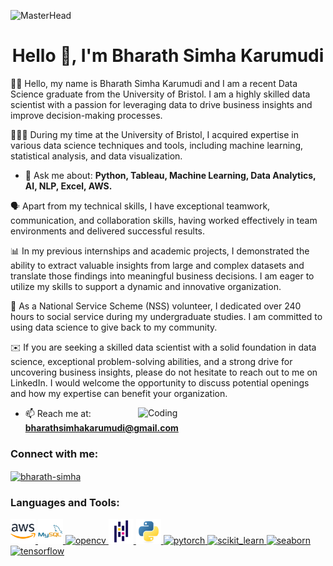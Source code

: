 ![MasterHead](https://nielseniq.com/wp-content/uploads/sites/4/2021/02/data-science-icon-animation-banner-clockwise-4.gif)
<h1 align="center">Hello 👋, I'm Bharath Simha Karumudi</h1>

👋🏻 Hello, my name is Bharath Simha Karumudi and I am a recent Data Science graduate from the University of Bristol. I am a highly skilled data scientist with a passion for leveraging data to drive business insights and improve decision-making processes.

👨🏻‍🎓 During my time at the University of Bristol, I acquired expertise in various data science techniques and tools, including machine learning, statistical analysis, and data visualization. 

- 💬 Ask me about: **Python, Tableau, Machine Learning, Data Analytics, AI, NLP, Excel, AWS.**

🗣️ Apart from my technical skills, I have exceptional teamwork, communication, and collaboration skills, having worked effectively in team environments and delivered successful results.

📊 In my previous internships and academic projects, I demonstrated the ability to extract valuable insights from large and complex datasets and translate those findings into meaningful business decisions. I am eager to utilize my skills to support a dynamic and innovative organization.

🤝 As a National Service Scheme (NSS) volunteer, I dedicated over 240 hours to social service during my undergraduate studies. I am committed to using data science to give back to my community.

✉️ If you are seeking a skilled data scientist with a solid foundation in data science, exceptional problem-solving abilities, and a strong drive for uncovering business insights, please do not hesitate to reach out to me on LinkedIn. I would welcome the opportunity to discuss potential openings and how my expertise can benefit your organization.

<img align="right" alt="Coding" width="300" src="https://lh4.googleusercontent.com/dFlNyPlSE3Rb2LEaIRtNPiJEhBo6tDMbTPuYJde-oBI7Fu0leEutCShvNglG4jjRBGlOIJu1lCoZMD2wU643RQepUcrPguJyNCJPXOyGgE5zU5iMKbY2hjwpYxkl9l-VHHt5pkAKi7hP1_ikSBDFieo">

- 📫 Reach me at: **bharathsimhakarumudi@gmail.com** 

<h3 align="left">Connect with me:</h3>
<p align="left">
<a href="https://linkedin.com/in/bharath-simha" target="blank"><img align="center" src="https://raw.githubusercontent.com/rahuldkjain/github-profile-readme-generator/master/src/images/icons/Social/linked-in-alt.svg" alt="bharath-simha" height="30" width="40" /></a>
  

<p align="left">
</p>

<h3 align="left">Languages and Tools:</h3>
<p align="left"> <a href="https://aws.amazon.com" target="_blank" rel="noreferrer"> <img src="https://raw.githubusercontent.com/devicons/devicon/master/icons/amazonwebservices/amazonwebservices-original-wordmark.svg" alt="aws" width="40" height="40"/> </a> <a href="https://www.mysql.com/" target="_blank" rel="noreferrer"> <img src="https://raw.githubusercontent.com/devicons/devicon/master/icons/mysql/mysql-original-wordmark.svg" alt="mysql" width="40" height="40"/> </a> <a href="https://opencv.org/" target="_blank" rel="noreferrer"> <img src="https://www.vectorlogo.zone/logos/opencv/opencv-icon.svg" alt="opencv" width="40" height="40"/> </a> <a href="https://pandas.pydata.org/" target="_blank" rel="noreferrer"> <img src="https://raw.githubusercontent.com/devicons/devicon/2ae2a900d2f041da66e950e4d48052658d850630/icons/pandas/pandas-original.svg" alt="pandas" width="40" height="40"/> </a> <a href="https://www.python.org" target="_blank" rel="noreferrer"> <img src="https://raw.githubusercontent.com/devicons/devicon/master/icons/python/python-original.svg" alt="python" width="40" height="40"/> </a> <a href="https://pytorch.org/" target="_blank" rel="noreferrer"> <img src="https://www.vectorlogo.zone/logos/pytorch/pytorch-icon.svg" alt="pytorch" width="40" height="40"/> </a> <a href="https://scikit-learn.org/" target="_blank" rel="noreferrer"> <img src="https://upload.wikimedia.org/wikipedia/commons/0/05/Scikit_learn_logo_small.svg" alt="scikit_learn" width="40" height="40"/> </a> <a href="https://seaborn.pydata.org/" target="_blank" rel="noreferrer"> <img src="https://seaborn.pydata.org/_images/logo-mark-lightbg.svg" alt="seaborn" width="40" height="40"/> </a> <a href="https://www.tensorflow.org" target="_blank" rel="noreferrer"> <img src="https://www.vectorlogo.zone/logos/tensorflow/tensorflow-icon.svg" alt="tensorflow" width="40" height="40"/> </a> </p>
